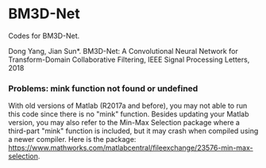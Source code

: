 # BM3D-Net

Codes for BM3D-Net.

Dong Yang, Jian Sun*. BM3D-Net: A Convolutional Neural Network for Transform-Domain Collaborative Filtering, IEEE Signal Processing Letters, 2018

### Problems: mink function not found or undefined

With old versions of Matlab (R2017a and before), you may not able to run this code since there is no "mink" function. Besides updating your Matlab version, you may also refer to the Min-Max Selection package where a third-part "mink" function is included, but it may crash when compiled using a newer compiler. Here is the package: https://www.mathworks.com/matlabcentral/fileexchange/23576-min-max-selection.

